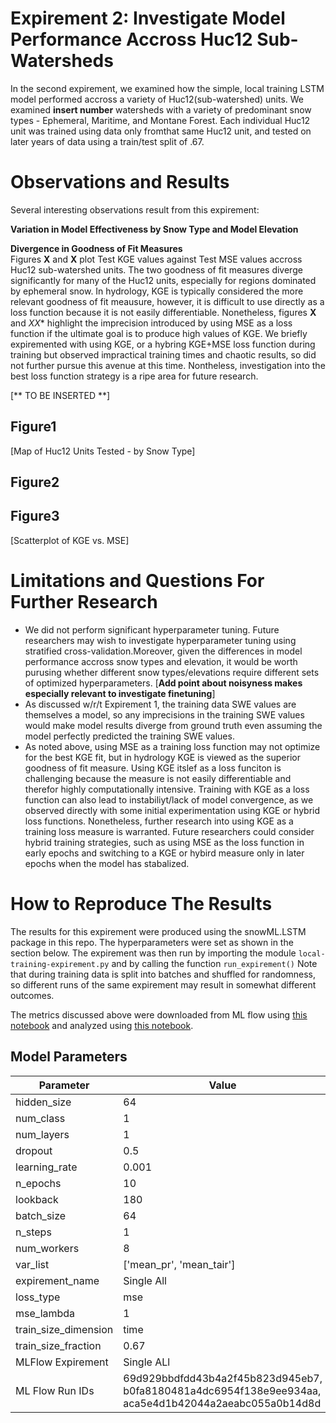 # Expirement 2: Investigate Model Performance Accross Huc12 Sub-Watersheds

In the second expirement, we examined how the simple, local training LSTM model performed accross a variety of Huc12(sub-watershed) units.  We examined **insert number** watersheds with a variety of predominant snow types - Ephemeral, Maritime, and Montane Forest.  Each individual Huc12 unit was trained using data only fromthat same Huc12 unit, and tested on later years of data using a train/test split of .67.  


# Observations and Results 

Several interesting observations result from this expirement: 

**Variation in Model Effectiveness by Snow Type and Model Elevation** <br>

**Divergence in Goodness of Fit Measures** <br>
Figures **X** and **X** plot Test KGE values against Test MSE values accross Huc12 sub-watershed units.  The two goodness of fit measures diverge significantly for many of the Huc12 units, especially for regions dominated by ephemeral snow. In hydrology, KGE is typically considered the more relevant goodness of fit meausure, however, it is difficult to use directly as a loss function because it is not easily differentiable.  Nonetheless, figures **X** and *XX** highlight the imprecision introduced by using MSE as a loss function if the ultimate goal is to produce high values of KGE.  We briefly expiremented with using KGE, or a hybring KGE+MSE loss function during training but observed impractical training times and chaotic results, so did not further pursue this avenue at this time.  Nontheless, investigation into the best loss function strategy is a ripe area for future research. 


[** TO BE INSERTED **] 




## Figure1
[Map of Huc12 Units Tested - by Snow Type]


## Figure2

## Figure3 
[Scatterplot of KGE vs. MSE] 




# Limitations and Questions For Further Research
- We did not perform significant hyperparameter tuning. Future researchers may wish to investigate hyperparameter tuning using stratified cross-validation.Moreover, given the differences in model performance accross snow types and elevation, it would be worth purusing whether different snow types/elevations require different sets of optimized hyperparameters.  [**Add point about noisyness makes especially relevant to investigate finetuning**] 
- As discussed w/r/t Expirement 1, the training data SWE values are themselves a model, so any imprecisions in the training SWE values would make model results diverge from ground truth even assuming the model perfectly predicted the training SWE values.
- As noted above, using MSE as a training loss function may not optimize for the best KGE fit, but in hydrology KGE is viewed as the superior goodness of fit measure.  Using KGE itslef as a loss funciton is challenging because the measure is not easily differentiable and therefor highly computationally intensive. Training with KGE as a loss function can also lead to instabiliyt/lack of model convergence, as we observed directly with some initial experimentation using KGE or hybrid loss functions. Nonetheless, further research into using KGE as a training loss measure is warranted.  Future researchers could consider hybrid training strategies, such as using MSE as the loss function in early epochs and switching to a KGE or hybird measure only in later epochs when the model has stabalized. 

# How to Reproduce The Results
The results for this expirement were produced using the snowML.LSTM package in this repo.  The hyperparameters were set as shown in the section below. The expirement was then run by importing the module `local-training-expirement.py` and by calling the function
`run_expirement()` Note that during training data is split into batches and shuffled for randomness, so different runs of the same expirement may result in somewhat different outcomes. 


The metrics discussed above were downloaded from ML flow using [this notebook](https://github.com/DSHydro/SnowML/blob/d1653c0b190fa6e54b4473dc1d4808fe5c590e81/notebooks/Ex2_VarianceByHuc/DownloadMetrics.ipynb) and analyzed using [this notebook](https://github.com/DSHydro/SnowML/blob/24819a388afc00303ca350f9256376979f2f5298/notebooks/Ex2_VarianceByHuc/LSTM_By_Huc.ipynb). 

## Model Parameters

| Parameter             | Value                        |
|-----------------------|----------------------------|
| hidden_size          | 64                           |
| num_class           | 1                            |
| num_layers         | 1                            |
| dropout            | 0.5                          |
| learning_rate      | 0.001                        |
| n_epochs           | 10                           |
| lookback           | 180                          |
| batch_size         | 64                           |
| n_steps            | 1                            |
| num_workers        | 8                            |
| var_list           | ['mean_pr', 'mean_tair']     |
| expirement_name    | Single All                   |
| loss_type          | mse                          |
| mse_lambda         | 1                            |
| train_size_dimension | time                        |
| train_size_fraction | 0.67                         |
| MLFlow Expirement   | Single ALl                  |
| ML Flow Run IDs|  69d929bbdfdd43b4a2f45b823d945eb7, b0fa8180481a4dc6954f138e9ee934aa, aca5e4d1b42044a2aeabc055a0b14d8d|

 


